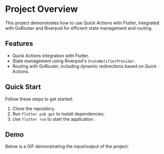 <!DOCTYPE html>
<html lang="en">
<body>
    <h1>Project Overview</h1>
    <p>This project demonstrates how to use Quick Actions with Flutter, integrated with GoRouter and Riverpod for efficient state management and routing.</p>
    <h2>Features</h2>
    <ul>
        <li>Quick Actions integration with Flutter.</li>
        <li>State management using Riverpod's <code>StateNotifierProvider</code>.</li>
        <li>Routing with GoRouter, including dynamic redirections based on Quick Actions.</li>
    </ul>
    <h2>Quick Start</h2>
    <p>Follow these steps to get started:</p>
    <ol>
        <li>Clone the repository.</li>
        <li>Run <code>flutter pub get</code> to install dependencies.</li>
        <li>Use <code>flutter run</code> to start the application.</li>
    </ol>
    <h2>Demo</h2>
    <p>Below is a GIF demonstrating the input/output of the project:</p>
    <img src="output/output.gif" alt="Demo GIF" width="200>
</body>
</html>
